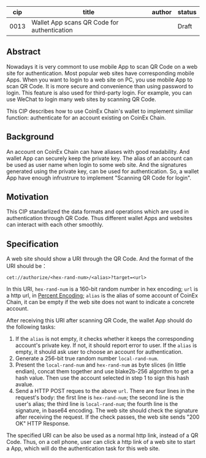 | cip  | title                                       | author | status |
| ---- | ------------------------------------------- | ------ | ------ |
| 0013 | Wallet App scans QR Code for authentication |        | Draft  |

## Abstract

Nowadays it is very commont to use mobile App to scan QR Code on a web site for authentication. Most popular web sites have corresponding mobile Apps. When you want to login to a web site on PC, you use mobile App to scan QR Code. It is more secure and convenience than using password to login. This feature is also used for third-party login. For example, you can use WeChat to login many web sites by scanning QR Code. 

This CIP describes how to use CoinEx Chain's wallet to implement similiar function: authenticate for an account existing on CoinEx Chain.

## Background

An account on CoinEx Chain can have aliases with good readability. And wallet App can securely keep the private key. The alias of an account can be used as user name when login to some web site. And the signatures generated using the private key, can be used for authentication. So, a wallet App have enough infrustrure to implement "Scanning QR Code for login".

## Motivation

This CIP standarlized the data formats and operations which are used in authentication through QR Code. Thus different wallet Apps and websites can interact with each other smoothly.

## Specification

A web site should show a URI through the QR Code. And the format of the URI should be：

```
cet://authorize/<hex-rand-num>/<alias>?target=<url>
```

In this URI, `hex-rand-num` is a 160-bit random number in hex encoding; `url` is a http url, in [Percent Encoding](https://en.wikipedia.org/wiki/Percent-encoding); `alias` is the alias of some account of CoinEx Chain, it can be empty if the web site does not want to indicate a concrete account.

After receiving this URI after scanning QR Code, the wallet App should do the following tasks:

1. If the `alias` is not empty, it checks whether it keeps the corresponding account's private key. If not, it should report error to user. If the `alias` is empty, it should ask user to choose an account for authentication.
2. Generate a 256-bit true random number `local-rand-num`.
3. Present the `local-rand-num` and `hex-rand-num` as byte slices (in little endian), concat them together and use blake2b-256 algorithm to get a hash value. Then use the account selected in step 1 to sign this hash avalue.
4. Send a HTTP POST reques to the above `url`. There are four lines in the request's body: the first line is `hex-rand-num`; the second line is the user's alias; the third line is `local-rand-num`; the fourth line is the signature, in base64 encoding. The web site should check the signature after receiving the request. If the check passes, the web site sends "200 OK" HTTP Response.

The specified URI can be also be used as a normal http link, instead of a QR Code. Thus, on a cell phone, user can click a http link of a web site to start a App, which will do the authentication task for this web site.